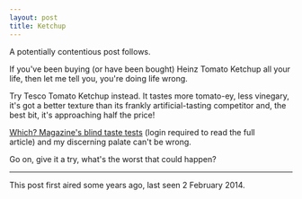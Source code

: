```yaml
---
layout: post
title: Ketchup
---
```


A potentially contentious post follows.

If you've been buying (or have been bought) Heinz Tomato Ketchup all your life, then let me tell you, you're doing life wrong.

Try Tesco Tomato Ketchup instead. It tastes more tomato-ey, less vinegary, it's got a better texture than its frankly artificial-tasting competitor and, the best bit, it's approaching half the price!

[Which? Magazine's blind taste tests](http://www.which.co.uk/news/2011/05/supermarket-tomato-ketchups-topple-heinz--253327/) (login required to read the full article) and my discerning palate can't be wrong.

Go on, give it a try, what's the worst that could happen?

---

This post first aired some years ago, last seen 2 February 2014.
